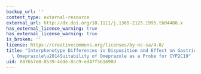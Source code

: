 ```yaml
---
backup_url: ''
content_type: external-resource
external_url: http://dx.doi.org/10.1111/j.1365-2125.1995.tb04488.x
has_external_licence_warning: true
has_external_license_warning: true
is_broken: ''
license: https://creativecommons.org/licenses/by-nc-sa/4.0/
title: "Interphenotype Differences in Disposition and Effect on Gastrin Levels of\
  \ Omeprazole\u2014Suitability of Omeprazole as a Probe for CYP2C19"
uid: 087657e0-8539-4dde-8cc9-ed47f561698d
---
```


